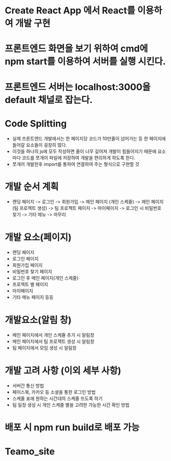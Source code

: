 # Create React App 에서 React를 이용하여 개발 구현

# 프론트엔드 화면을 보기 위하여 cmd에 npm start를 이용하여 서버를 실행 시킨다.

# 프론트엔드 서버는 localhost:3000을 default 채널로 잡는다.

# Code Splitting
  - 실제 프론트엔드 개발에서는 한 페이지당 코드가 10만줄이 넘어가는 등 한 페이지에 들어갈 요소들이 굉장히 많다.
  - 이것을 하나의 js에 모두 작성하면 줄이 너무 길어져 개발이 힘들어지기 때문에 요소마다 코드를 쪼개어 파일에 저장하여
    개발을 편리하게 하도록 한다.
  - 쪼개어 개발한후 import를 통하여 연결하여 주는 형식으로 구현할 것

# 개발 순서 계획
  - 랜딩 페이지 -> 로그인 -> 회원가입 -> 메인 페이지 (개인 스케줄) -> 메인 페이지 (팀 프로젝트 생성) -> 팀 프로젝트 페이지 -> 마이페이지 -> 로그인 시 비밀번호 찾기 -> 기타 메뉴 -> 마무리

# 개발 요소(페이지)
 - 랜딩 페이지
 - 로그인 페이지
 - 회원가입 페이지
 - 비밀번호 찾기 페이지
 - 로그인 후 메인 페이지(개인 스케줄)
 - 프로젝트 별 페이지
 - 마이페이지
 - 기타 메뉴 페이지 등등

# 개발요소(알림 창)
  - 메인 페이지에서 개인 스케쥴 추가 시 알림창
  - 메인 페이지에서 팀 프로젝트 생성 시 알림창
  - 팀 페이지에서 모임 생성 시 알림창

# 개발 고려 사항 (이외 세부 사항)
  - 서버간 통신 방법
  - 페이스북, 카카오 등 소셜을 통한 로그인 방법
  - 스케줄 표에 원하는 시간대의 스케줄 뜨도록 하기
  - 팀 일정 생성 시 개인 스케줄 별을 고려한 가능한 시간 확인 방법

# 배포 시 npm run build로 배포 가능
# Teamo_site
